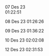 07 Des 23  
01:22:51

08 Des 23
01:26:26

09 Des 23
01:36:22

10 Des 23
02:02:08

12 Des 23
02:31:53